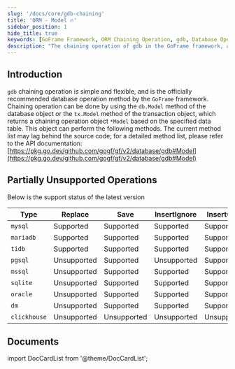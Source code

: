 ```yaml
---
slug: '/docs/core/gdb-chaining'
title: 'ORM - Model 🔥'
sidebar_position: 1
hide_title: true
keywords: [GoFrame Framework, ORM Chaining Operation, gdb, Database Operation, Model Method, Transaction Processing, API Documentation, Database Object, GoFrame, Chaining Invocation]
description: "The chaining operation of gdb in the GoFrame framework, a flexible and officially recommended way to operate the database. Through the db.Model or tx.Model methods, a chained operation object *Model can be returned based on the data table, supporting various database operations such as Replace, Save, InsertGetId, etc., with a detailed explanation of the support status for each database."
---
```


## Introduction

`gdb` chaining operation is simple and flexible, and is the officially recommended database operation method by the `GoFrame` framework. Chaining operation can be done by using the `db.Model` method of the database object or the `tx.Model` method of the transaction object, which returns a chaining operation object `*Model` based on the specified data table. This object can perform the following methods. The current method list may lag behind the source code; for a detailed method list, please refer to the API documentation: [https://pkg.go.dev/github.com/gogf/gf/v2/database/gdb#Model](https://pkg.go.dev/github.com/gogf/gf/v2/database/gdb#Model)

## Partially Unsupported Operations

Below is the support status of the latest version

| Type | Replace | Save | InsertIgnore | InsertGetId | LastInsertId | Transaction | RowsAffected |
| --- | --- | --- | --- | --- | --- | --- | --- |
| `mysql` | Supported | Supported | Supported | Supported | Supported | Supported | Supported |
| `mariadb` | Supported | Supported | Supported | Supported | Supported | Supported | Supported |
| `tidb` | Supported | Supported | Supported | Supported | Supported | Supported | Supported |
| `pgsql` | Unsupported | Supported | Unsupported | Supported | Supported | Supported | Supported |
| `mssql` | Unsupported | Supported | Supported | Supported | Unsupported | Supported | Supported |
| `sqlite` | Unsupported | Supported | Supported | Supported | Supported | Supported | Supported |
| `oracle` | Unsupported | Supported | Supported | Supported | Unsupported | Supported | Supported |
| `dm` | Unsupported | Supported | Supported | Supported | Supported | Supported | Supported |
| `clickhouse` | Unsupported | Unsupported | Unsupported | Unsupported | Supported | Unsupported | Unsupported |

## Documents
import DocCardList from '@theme/DocCardList';

<DocCardList />